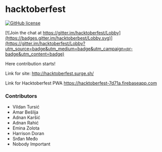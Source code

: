 # hacktoberfest
[![GitHub license](https://img.shields.io/badge/license-MIT-blue.svg)](https://raw.githubusercontent.com/vildantursic/hacktoberfest/master/LICENSE)

[![Join the chat at https://gitter.im/hacktoberfest/Lobby](https://badges.gitter.im/hacktoberbest/Lobby.svg)](https://gitter.im/hacktoberfest/Lobby?utm_source=badge&utm_medium=badge&utm_campaign=pr-badge&utm_content=badge)

Here contribution starts!

Link for site:
<a href="http://hacktoberfest.surge.sh/" target="_blank">http://hacktoberfest.surge.sh/</a>

Link for Hacktoberfest PWA
<a href="https://hacktoberfest-7d71a.firebaseapp.com" target="_blank">https://hacktoberfest-7d71a.firebaseapp.com</a>

### Contributors

<ul>
    <li>Vildan Tursić</li>
    <li>Amar Bešlija</li>
    <li>Adnan Karšić</li>
    <li>Adnan Rahić</li>
    <li>Emina Zolota</li>
    <li>Harrison Doran</li>
    <li>Srđan Međo</li>
    <li>Nobody Important</li>
</ul>
